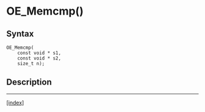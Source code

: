 # OE_Memcmp()



## Syntax

    OE_Memcmp(
        const void * s1,
        const void * s2,
        size_t n);
## Description 

---
[[index]](index.md)

